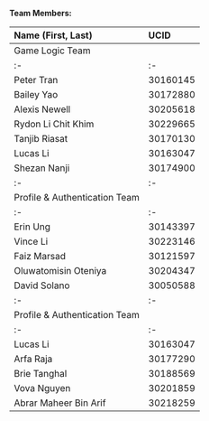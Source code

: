 **Team Members:**

|**Name (First, Last)**|**UCID**|
| :-                    | :-       |
| Game Logic Team                  |
| :-                    | :-       |    
| Peter Tran            | 30160145 |
| Bailey Yao            | 30172880 |
| Alexis Newell         | 30205618 |
| Rydon Li Chit Khim    | 30229665 |
| Tanjib Riasat         | 30170130 |
| Lucas Li              | 30163047 |
| Shezan Nanji          | 30174900 | 
| :-                    | :-       | 
| Profile & Authentication Team    |
| :-                    | :-       | 
|Erin Ung               |30143397  |
|Vince Li               |30223146  |
|Faiz Marsad            |30121597  |
|Oluwatomisin Oteniya   |30204347  |
|David Solano           |30050588  |
| :-                    | :-       |
| Profile & Authentication Team    |
| :-                    | :-       |
| Lucas Li              | 30163047 |
| Arfa Raja             | 30177290 |
| Brie Tanghal          | 30188569 |
| Vova Nguyen           | 30201859 |
| Abrar Maheer Bin Arif | 30218259 |